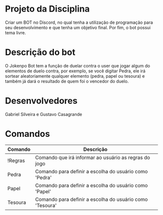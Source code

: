 # Projeto da Disciplina

Criar um BOT no Discord, no qual tenha a utilização de programação para seu desenvolvimento e que tenha um objetivo final.
Por fim, o bot possui tema livre.

# Descrição do bot

O Jokenpo Bot tem a função de duelar contra o user que jogar algum do elementos de duelo contra, por exemplo, se você digitar Pedra, ele irá sortear aleatoriamente qualquer elemento (pedra, papel ou tesoura) e também já dará o resultado de quem foi o vencedor do duelo.

# Desenvolvedores
Gabriel Silveira e Gustavo Casagrande

# Comandos

| Comando | Descrição |
| --- | --- |
| !Regras | Comando que irá informar ao usuário as regras do jogo |
| Pedra | Comando para definir a escolha do usuário como 'Pedra' |
| Papel | Comando para definir a escolha do usuário como 'Papel' |
| Tesoura | Comando para definir a escolha do usuário como 'Tesoura'|
